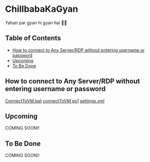# ChillbabaKaGyan

Yahan par gyan hi gyan hai 👨‍💻

## Table of Contents

- [How to connect to Any Server/RDP without entering username or password](#connect_to_vm)
- [Upcoming](#Upcoming)
- [To Be Done](#to_be_done)

## How to connect to Any Server/RDP without entering username or password <a name = "connect_to_vm"></a>

[ConnectToVM.bat](https://github.com/ankitpro/ChillbabaKaGyan/blob/main/How%20to%20connect%20to%20Any%20Server/Connect%20RDP%20without%20username%20or%20password/ConnectToVM.bat)
[connectToVM.ps1](https://github.com/ankitpro/ChillbabaKaGyan/blob/main/How%20to%20connect%20to%20Any%20Server/Connect%20RDP%20without%20username%20or%20password/connectToVM.ps1)
[settings.xml](https://github.com/ankitpro/ChillbabaKaGyan/blob/main/How%20to%20connect%20to%20Any%20Server/Connect%20RDP%20without%20username%20or%20password/settings.xml)

## Upcoming <a name = "Upcoming"></a>

COMING SOON!!

## To Be Done <a name = "to_be_done"></a>

COMING SOON!!
